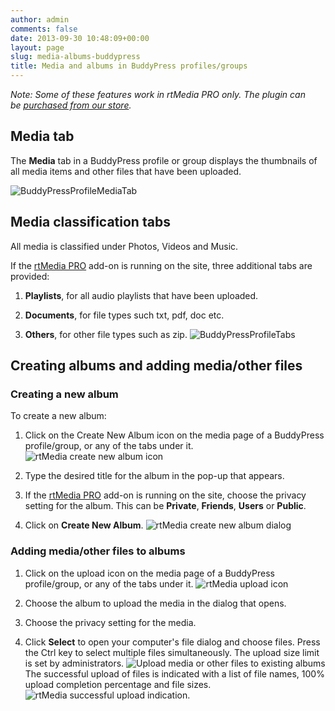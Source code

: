```yaml
---
author: admin
comments: false
date: 2013-09-30 10:48:09+00:00
layout: page
slug: media-albums-buddypress
title: Media and albums in BuddyPress profiles/groups
---
```


_Note: Some of these features work in rtMedia PRO only. The plugin can be [purchased from our store](https://rtcamp.com/store/rtmedia-pro/)._


## Media tab


The **Media** tab in a BuddyPress profile or group displays the thumbnails of all media items and other files that have been uploaded.

![BuddyPressProfileMediaTab](https://rtcamp.com/wp-content/uploads/2013/09/BuddyPressProfileMediaTab.png)


## Media classification tabs


All media is classified under Photos, Videos and Music.

If the [rtMedia PRO](https://rtcamp.com/store/rtmedia-pro/) add-on is running on the site, three additional tabs are provided:



	
  1. **Playlists**, for all audio playlists that have been uploaded.

	
  2. **Documents**, for file types such txt, pdf, doc etc.

	
  3. **Others**, for other file types such as zip.
![BuddyPressProfileTabs](https://rtcamp.com/wp-content/uploads/2013/09/BuddyPressProfileTabs.png)




## Creating albums and adding media/other files




### Creating a new album


To create a new album:



	
  1. Click on the Create New Album icon on the media page of a BuddyPress profile/group, or any of the tabs under it.
![rtMedia create new album icon](https://rtcamp.com/wp-content/uploads/2013/09/rtMediaCreateNewAlbumIcon.png)

	
  2. Type the desired title for the album in the pop-up that appears.

	
  3. If the [rtMedia PRO](https://rtcamp.com/store/rtmedia-pro/) add-on is running on the site, choose the privacy setting for the album. This can be **Private**, **Friends**, **Users** or **Public**.

	
  4. Click on **Create New Album**.
![rtMedia create new album dialog](https://rtcamp.com/wp-content/uploads/2013/09/rtMediaCreateNewAlbumDialog.png)




### Adding media/other files to albums





	
  1. Click on the upload icon on the media page of a BuddyPress profile/group, or any of the tabs under it.
![rtMedia upload icon](https://rtcamp.com/wp-content/uploads/2013/09/rtMediaUploadIcon.png)

	
  2. Choose the album to upload the media in the dialog that opens.

	
  3. Choose the privacy setting for the media.

	
  4. Click **Select** to open your computer's file dialog and choose files. Press the Ctrl key to select multiple files simultaneously. The upload size limit is set by administrators.
![Upload media or other files to existing albums](https://rtcamp.com/wp-content/uploads/2013/09/rtMediaUploadMedia.png)
The successful upload of files is indicated with a list of file names, 100% upload completion percentage and file sizes.
![rtMedia successful upload indication.](https://rtcamp.com/wp-content/uploads/2013/09/SuccessfulUploadIndication.png)


